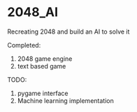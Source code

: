 # 2048_AI
Recreating 2048 and build an AI to solve it

Completed:
1. 2048 game engine
2. text based game

TODO:
1. pygame interface
2. Machine learning implementation
